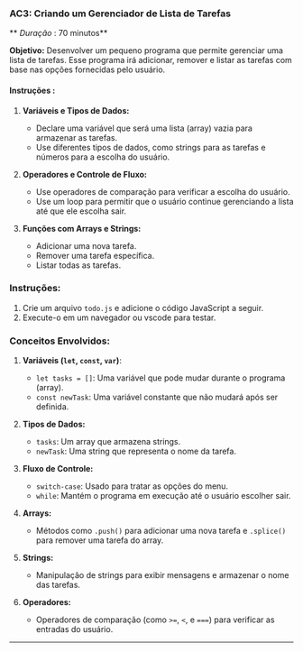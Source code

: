 ### **AC3: Criando um Gerenciador de Lista de Tarefas**

** *Duração* : 70 minutos**

**Objetivo:** Desenvolver um pequeno programa que permite gerenciar uma lista de tarefas. Esse programa irá adicionar, remover e listar as tarefas com base nas opções fornecidas pelo usuário.

####  **Instruções** :

1. **Variáveis e Tipos de Dados:**
   - Declare uma variável que será uma lista (array) vazia para armazenar as tarefas.
   - Use diferentes tipos de dados, como strings para as tarefas e números para a escolha do usuário.

2. **Operadores e Controle de Fluxo:**
   - Use operadores de comparação para verificar a escolha do usuário.
   - Use um loop para permitir que o usuário continue gerenciando a lista até que ele escolha sair.

3. **Funções com Arrays e Strings:**
   - Adicionar uma nova tarefa.
   - Remover uma tarefa específica.
   - Listar todas as tarefas.

### Instruções:

1. Crie um arquivo `todo.js` e adicione o código JavaScript a seguir.
2. Execute-o em um navegador ou vscode para testar.


### Conceitos Envolvidos:

1. **Variáveis (`let`, `const`, `var`)**:
   - `let tasks = []`: Uma variável que pode mudar durante o programa (array).
   - `const newTask`: Uma variável constante que não mudará após ser definida.

2. **Tipos de Dados:**
   - `tasks`: Um array que armazena strings.
   - `newTask`: Uma string que representa o nome da tarefa.

3. **Fluxo de Controle:**
   - `switch-case`: Usado para tratar as opções do menu.
   - `while`: Mantém o programa em execução até o usuário escolher sair.

4. **Arrays:**
   - Métodos como `.push()` para adicionar uma nova tarefa e `.splice()` para remover uma tarefa do array.

5. **Strings:**
   - Manipulação de strings para exibir mensagens e armazenar o nome das tarefas.

6. **Operadores:**
   - Operadores de comparação (como `>=`, `<`, e `===`) para verificar as entradas do usuário.

---

